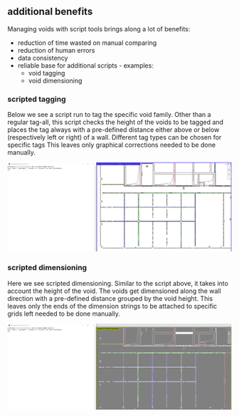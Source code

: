 ## additional benefits

Managing voids with script tools brings along a lot of benefits:
* reduction of time wasted on manual comparing
* reduction of human errors
* data consistency
* reliable base for additional scripts - examples: 
    * void tagging 
    * void dimensioning


### scripted tagging

Below we see a script run to tag the specific void family. 
Other than a regular tag-all, this script checks the height 
of the voids to be tagged and places the tag always with a 
pre-defined distance either above or below 
(respectively left or right) of a wall.
Different tag types can be chosen for specific tags
This leaves only graphical corrections needed to be done 
manually.

![updates](rvt_void_tagging.gif)


### scripted dimensioning

Here we see scripted dimensioning. Similar to the script 
above, it takes into account the height of the void. 
The voids get dimensioned along the wall direction with a 
pre-defined distance grouped by the void height.
This leaves only the ends of the dimension strings to be 
attached to specific grids left needed to be done manually.

![updates](rvt_void_dimensioning.gif)

